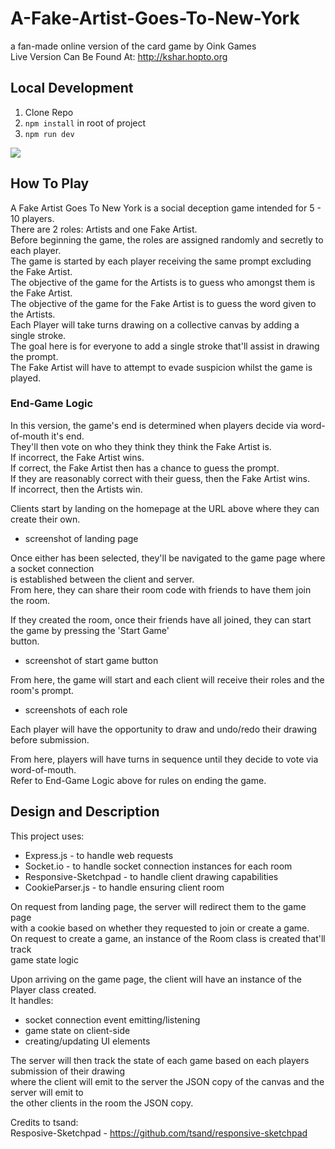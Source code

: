 # A-Fake-Artist-Goes-To-New-York
a fan-made online version of the card game by Oink Games  
Live Version Can Be Found At:
  http://kshar.hopto.org
  
## Local Development
1) Clone Repo
2) `npm install` in root of project
3) `npm run dev`

![](https://giphy.com/gifs/aT3VYchfzkebeVUvY0)

## How To Play
A Fake Artist Goes To New York is a social deception game intended for 5 - 10 players.  
There are 2 roles: Artists and one Fake Artist.  
Before beginning the game, the roles are assigned randomly and secretly to each player.  
The game is started by each player receiving the same prompt excluding the Fake Artist.  
The objective of the game for the Artists is to guess who amongst them is the Fake Artist.  
The objective of the game for the Fake Artist is to guess the word given to the Artists.  
Each Player will take turns drawing on a collective canvas by adding a single stroke.  
The goal here is for everyone to add a single stroke that'll assist in drawing the prompt.  
The Fake Artist will have to attempt to evade suspicion whilst the game is played.  

### End-Game Logic
In this version, the game's end is determined when players decide via word-of-mouth it's end.  
They'll then vote on who they think they think the Fake Artist is.  
If incorrect, the Fake Artist wins.  
If correct, the Fake Artist then has a chance to guess the prompt.  
If they are reasonably correct with their guess, then the Fake Artist wins.  
If incorrect, then the Artists win.  

Clients start by landing on the homepage at the URL above where they can create their own.  
- screenshot of landing page

Once either has been selected, they'll be navigated to the game page where a socket connection  
is established between the client and server.  
From here, they can share their room code with friends to have them join the room.  

If they created the room, once their friends have all joined, they can start the game by pressing the 'Start Game'  
button.  
- screenshot of start game button

From here, the game will start and each client will receive their roles and the room's prompt.  
- screenshots of each role

Each player will have the opportunity to draw and undo/redo their drawing before submission.  

From here, players will have turns in sequence until they decide to vote via word-of-mouth.  
Refer to End-Game Logic above for rules on ending the game.  

## Design and Description
This project uses:  
-  Express.js - to handle web requests  
-  Socket.io - to handle socket connection instances for each room  
-  Responsive-Sketchpad - to handle client drawing capabilities  
-  CookieParser.js - to handle ensuring client room

On request from landing page, the server will redirect them to the game page  
with a cookie based on whether they requested to join or create a game.  
On request to create a game, an instance of the Room class is created that'll track  
game state logic
  
Upon arriving on the game page, the client will have an instance of the Player class created.  
It handles:  
- socket connection event emitting/listening
- game state on client-side
- creating/updating UI elements
  
The server will then track the state of each game based on each players submission of their drawing  
where the client will emit to the server the JSON copy of the canvas and the server will emit to  
the other clients in the room the JSON copy.

Credits to tsand:  
Resposive-Sketchpad - https://github.com/tsand/responsive-sketchpad
























